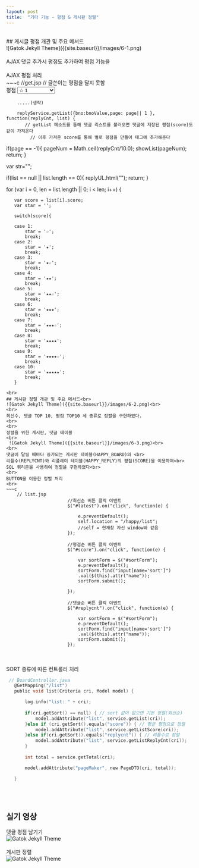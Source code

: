 ```yaml
---
layout: post
title:  "기타 기능 - 평점 & 게시판 정렬"
---
```

<br>
## 게시글 평점 개관 및 주요 메서드<br>
 ![Gatok Jekyll Theme]({{site.baseurl}}/images/6-1.png)<br>
<br>
 AJAX 댓글 추가시 평점도 추가하여 평점 기능을 
<br>
 <br>
 AJAX 평점 처리<br>
 ~~~c
 //get.jsp
 				<c:if test="${pinfo.username != board.writer}"> // 글쓴이는 평점을 달지 못함
					<div class="form-group">
						<label>평점</label> 
            <select class="form-control" id='score'> // select 태그로 사용자가 택한 점수(1~10)을 저장
							<option value="1">☆ 1</option>
							<option value="2">★ 2</option>
							<option value="3">★☆ 3</option>
							<option value="4">★★ 4</option>
							<option value="5">★★☆ 5</option>
							<option value="6">★★★ 6</option>
							<option value="7">★★★☆ 7</option>
							<option value="8">★★★★ 8</option>
							<option value="9">★★★★☆ 9</option>
							<option value="10">★★★★★ 10</option>
						</select>
					</div>
				</c:if>
        
        .....(생략)
        
        replyService.getList({bno:bnoValue,page: page|| 1 }, function(replyCnt, list) {
           // getList 메소드를 통해 댓글 리스트를 불러오면 댓글에 저장된 평점(score)도 같이 가져온다
	         // 이후 가져온 score를 통해 별로 평점을 만들어 태그에 추가해준다
  if(page == -1){
    pageNum = Math.ceil(replyCnt/10.0);
    showList(pageNum);
    return;
  } 
    
   var str="";
   
   if(list == null || list.length == 0){
	   replyUL.html("");
	   return;
   }
   
   
   for (var i = 0, len = list.length || 0; i < len; i++) {
	   
	   var score = list[i].score;
	   var star = '';
	   
	   switch(score){
	   
	   case 1: 
		   star = '☆';
		   break;
	   case 2: 
		   star = '★';
		   break;
	   case 3: 
		   star = '★☆';
		   break;
	   case 4: 
		   star = '★★';
		   break;		   
	   case 5: 
		   star = '★★☆';
		   break;
	   case 6: 
		   star = '★★★';
		   break;
	   case 7: 
		   star = '★★★☆';
		   break;
	   case 8: 
		   star = '★★★★';
		   break;
	   case 9: 
		   star = '★★★★☆';
		   break;
	   case 10: 
		   star = '★★★★★';
		   break;		   
	   }
        
 ~~~
<br>
## 게시판 정렬 개관 및 주요 메서드<br>
 ![Gatok Jekyll Theme]({{site.baseurl}}/images/6-2.png)<br>
<br>
 최신수, 댓글 TOP 10, 평점 TOP10 세 종류로 정렬을 구현하였다.
<br>
 <br>
 정렬을 위한 게시판, 댓글 테이블
 <br>
  ![Gatok Jekyll Theme]({{site.baseurl}}/images/6-3.png)<br>
<br>
 댓글이 달릴 때마다 증가되는 게시판 테이블(HAPPY_BOARD)의 <br>
 리플수(REPLYCNT)와 리플레이 테이블(HAPPY_REPLY)의 평점(SCORE)을 이용하여<br>
 SQL 쿼리문을 사용하여 정렬을 구현하였다<br>
 <br>
 BUTTON을 이용한 정렬 처리
 <br>
 ~~~c
     // list.jsp
 						//최신순 버튼 클릭 이벤트
						$("#latest").on("click", function(e) {

							e.preventDefault();
							self.location = "/happy/list";
							//self = 현재창 자신 window와 같음
						});
						
						//평점순 버튼 클릭 이벤트
						$("#score").on("click", function(e) {

							var sortForm = $("#sortForm");
							e.preventDefault();
							sortForm.find("input[name='sort']")
							.val($(this).attr("name"));
							sortForm.submit();
							
						});
						
						//댓글순 버튼 클릭 이벤트
						$("#replycnt").on("click", function(e) {

							var sortForm = $("#sortForm");
							e.preventDefault();
							sortForm.find("input[name='sort']")
							.val($(this).attr("name"));
							sortForm.submit();
						});
 ~~~
  <br><br>
 SORT 종류에 따른 컨트롤러 처리
 <br>
 ~~~c
  // BoardController.java
 	@GetMapping("/list")
	public void list(Criteria cri, Model model) {

		log.info("list: " + cri);
		
		if(cri.getSort() == null) { // sort 값이 없으면 기본 정렬(최신순)
			model.addAttribute("list", service.getList(cri));
		}else if (cri.getSort().equals("score")) { // 평균 평점으로 정렬
			model.addAttribute("list", service.getListScore(cri));
		}else if(cri.getSort().equals("replycnt")) { // 리플수로 정렬
			model.addAttribute("list", service.getListReplyCnt(cri));
		}
		
		int total = service.getTotal(cri);

		model.addAttribute("pageMaker", new PageDTO(cri, total));

	}
 ~~~
   <br>
 <br>
  
## 실기 영상<br>
 댓글 평점 남기기<br>
  ![Gatok Jekyll Theme]({{site.baseurl}}/images/6-1.gif)
 <br><br>
 게시판 정렬<br>
  ![Gatok Jekyll Theme]({{site.baseurl}}/images/6-2.gif)
